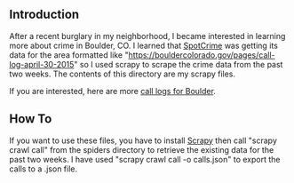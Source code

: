 Introduction
------------
After a recent burglary in my neighborhood, I became interested in learning more about crime in Boulder, CO.  I learned that [SpotCrime](http://www.spotcrime.com) was getting its data for the area formatted like "https://bouldercolorado.gov/pages/call-log-april-30-2015" so I used scrapy to scrape the crime data from the past two weeks.  The contents of this directory are my scrapy files.

If you are interested, here are more [call logs for Boulder](https://bouldercolorado.gov/tags/policecalllogs).

How To
------
If you want to use these files, you have to install [Scrapy](http://doc.scrapy.org/en/latest/index.html) then call "scrapy crawl call" from the spiders directory to retrieve the existing data for the past two weeks.  I have used "scrapy crawl call -o calls.json" to export the calls to a .json file.
